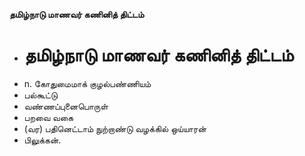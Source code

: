 **தமிழ்நாடு மாணவர் கணினித் திட்டம்**
- # தமிழ்நாடு மாணவர் கணினித் திட்டம்
- n. கோதுமைமாக் குழல்பண்ணியம்
- பல்கூட்டு
- வண்ணப்புனைபொருள்
- பறவை வகை
- (வர) பதினெட்டாம் நுற்றாண்டு வழக்கில் ஒய்யாரன்
- பிலுக்கன்.

